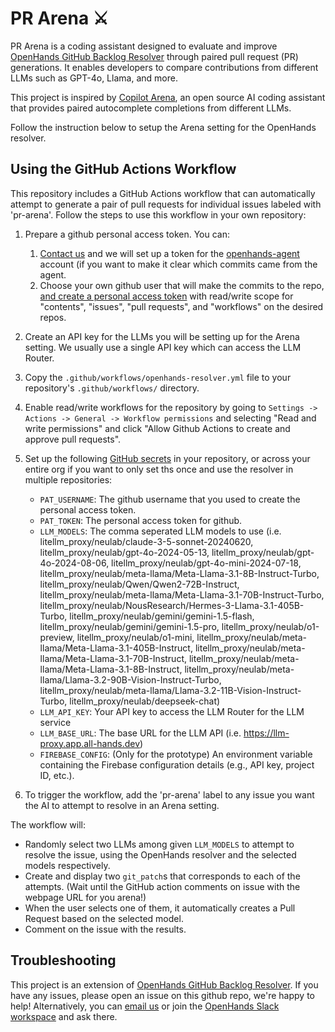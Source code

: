 # PR Arena ⚔️

PR Arena is a coding assistant designed to evaluate and improve [OpenHands GitHub Backlog Resolver](https://github.com/All-Hands-AI/OpenHands/tree/main/openhands/resolver) through paired pull request (PR) generations. It enables developers to compare contributions from different LLMs such as GPT-4o, Llama, and more.

This project is inspired by [Copilot Arena](https://github.com/lmarena/copilot-arena), an open source AI coding assistant that provides paired autocomplete completions from different LLMs.

Follow the instruction below to setup the Arena setting for the OpenHands resolver.

## Using the GitHub Actions Workflow

This repository includes a GitHub Actions workflow that can automatically attempt to generate a pair of pull requests for individual issues labeled with 'pr-arena'. Follow the steps to use this workflow in your own repository:

1. Prepare a github personal access token. You can:
    1. [Contact us](mailto:contact@all-hands.dev) and we will set up a token for the [openhands-agent](https://github.com/openhands-agent) account (if you want to make it clear which commits came from the agent.
    2. Choose your own github user that will make the commits to the repo, [and create a personal access token](https://github.com/settings/tokens?type=beta) with read/write scope for "contents", "issues", "pull requests", and "workflows" on the desired repos.

2. Create an API key for the LLMs you will be setting up for the Arena setting. We usually use a single API key which can access the LLM Router.

3. Copy the `.github/workflows/openhands-resolver.yml` file to your repository's `.github/workflows/` directory.

4. Enable read/write workflows for the repository by going to `Settings -> Actions -> General -> Workflow permissions` and selecting "Read and write permissions" and click "Allow Github Actions to create and approve pull requests".

5. Set up the following [GitHub secrets](https://docs.github.com/en/actions/security-for-github-actions/security-guides/using-secrets-in-github-actions) in your repository, or across your entire org if you want to only set ths once and use the resolver in multiple repositories:
   - `PAT_USERNAME`: The github username that you used to create the personal access token.
   - `PAT_TOKEN`: The personal access token for github.
   <!-- - `LLM_MODELS`: The comma seperated LLM models to use (i.e. litellm_proxy/claude-3-5-sonnet-20241022,litellm_proxy/claude-3-5-sonnet-20240620,litellm_proxy/gpt-4o-2024-08-06,litellm_proxy/gpt-4o-2024-05-13,litellm_proxy/gemini-1.5-pro-002,litellm_proxy/gemini-1.5-flash-002,litellm_proxy/Llama-3.1-405b-instruct,litellm_proxy/Llama-3.1-70b-instruct,litellm_proxy/deepseek-chat) -->
   - `LLM_MODELS`: The comma seperated LLM models to use (i.e. litellm_proxy/neulab/claude-3-5-sonnet-20240620, litellm_proxy/neulab/gpt-4o-2024-05-13, litellm_proxy/neulab/gpt-4o-2024-08-06, litellm_proxy/neulab/gpt-4o-mini-2024-07-18, litellm_proxy/neulab/meta-llama/Meta-Llama-3.1-8B-Instruct-Turbo, litellm_proxy/neulab/Qwen/Qwen2-72B-Instruct, litellm_proxy/neulab/meta-llama/Meta-Llama-3.1-70B-Instruct-Turbo, litellm_proxy/neulab/NousResearch/Hermes-3-Llama-3.1-405B-Turbo, litellm_proxy/neulab/gemini/gemini-1.5-flash, litellm_proxy/neulab/gemini/gemini-1.5-pro, litellm_proxy/neulab/o1-preview, litellm_proxy/neulab/o1-mini, litellm_proxy/neulab/meta-llama/Meta-Llama-3.1-405B-Instruct, litellm_proxy/neulab/meta-llama/Meta-Llama-3.1-70B-Instruct, litellm_proxy/neulab/meta-llama/Meta-Llama-3.1-8B-Instruct, litellm_proxy/neulab/meta-llama/Llama-3.2-90B-Vision-Instruct-Turbo, litellm_proxy/neulab/meta-llama/Llama-3.2-11B-Vision-Instruct-Turbo, litellm_proxy/neulab/deepseek-chat)
   - `LLM_API_KEY`: Your API key to access the LLM Router for the LLM service
   - `LLM_BASE_URL`: The base URL for the LLM API (i.e. https://llm-proxy.app.all-hands.dev)
   - `FIREBASE_CONFIG`: (Only for the prototype) An environment variable containing the Firebase configuration details (e.g., API key, project ID, etc.).


6. To trigger the workflow, add the 'pr-arena' label to any issue you want the AI to attempt to resolve in an Arena setting.

The workflow will:

- Randomly select two LLMs among given `LLM_MODELS` to  attempt to resolve the issue, using the OpenHands resolver and the selected models respectively.
- Create and display two `git_patch`s that corresponds to each of the attempts. (Wait until the GitHub action comments on issue with the webpage URL for you arena!)
- When the user selects one of them, it automatically creates a Pull Request based on the selected model.
- Comment on the issue with the results.

## Troubleshooting

This project is an extension of [OpenHands GitHub Backlog Resolver](https://github.com/All-Hands-AI/OpenHands/tree/main/openhands/resolver). If you have any issues, please open an issue on this github repo, we're happy to help!
Alternatively, you can [email us](mailto:contact@all-hands.dev) or join the [OpenHands Slack workspace](https://join.slack.com/t/opendevin/shared_invite/zt-2oikve2hu-UDxHeo8nsE69y6T7yFX_BA) and ask there.

